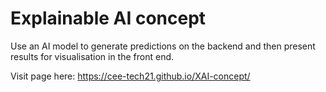# Explainable AI concept 
Use an AI model to generate predictions on the backend and then present results for visualisation in the front end.

Visit page here: https://cee-tech21.github.io/XAI-concept/
